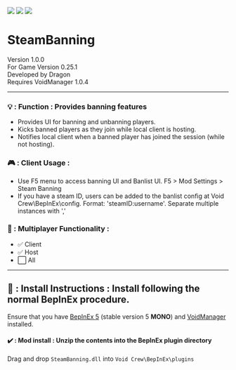 [![](https://img.shields.io/badge/-Void_Crew_Modding_Team-111111?style=just-the-label&logo=github&labelColor=24292f)](https://github.com/Void-Crew-Modding-Team)
![](https://img.shields.io/badge/Game%20Version-0.25.1-111111?style=flat&labelColor=24292f&color=111111)
[![](https://img.shields.io/discord/1180651062550593536.svg?&logo=discord&logoColor=ffffff&style=flat&label=Discord&labelColor=24292f&color=111111)](https://discord.gg/g2u5wpbMGu "Void Crew Modding Discord")

# SteamBanning

Version 1.0.0  
For Game Version 0.25.1  
Developed by Dragon  
Requires VoidManager 1.0.4


---------------------

### 💡 : Function : **Provides banning features**
- Provides UI for banning and unbanning players.
- Kicks banned players as they join while local client is hosting.
- Notifies local client when a banned player has joined the session (while not hosting).

### 🎮 : Client Usage :

- Use F5 menu to access banning UI and Banlist UI. F5 > Mod Settings > Steam Banning
- If you have a steam ID, users can be added to the banlist config at Void Crew\BepInEx\config. Format: 'steamID:username'. Separate multiple instances with ','

### 👥 : Multiplayer Functionality :

- ✅ Client
- ✅ Host
- ⬜ All

---------------------

## 🔧 : Install Instructions : **Install following the normal BepInEx procedure.**

Ensure that you have [BepInEx 5](https://thunderstore.io/c/void-crew/p/BepInEx/BepInExPack/) (stable version 5 **MONO**) and [VoidManager](https://thunderstore.io/c/void-crew/p/VoidCrewModdingTeam/VoidManager/) installed.

#### ✔️ : Mod install : **Unzip the contents into the BepInEx plugin directory**

Drag and drop `SteamBanning.dll` into `Void Crew\BepInEx\plugins`